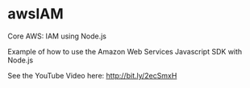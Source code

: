# awsIAM
Core AWS: IAM using Node.js

Example of how to use the Amazon Web Services Javascript SDK with Node.js

See the YouTube Video here: http://bit.ly/2ecSmxH
